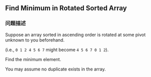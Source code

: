 ## Find Minimum in Rotated Sorted Array  
### 问题描述
Suppose an array sorted in ascending order is rotated at some pivot unknown to you beforehand.

(i.e., `0 1 2 4 5 6 7` might become `4 5 6 7 0 1 2`).

Find the minimum element.

You may assume no duplicate exists in the array.
